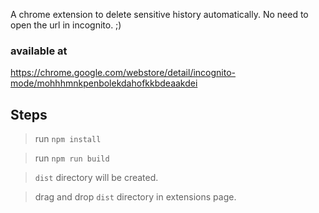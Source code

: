 
A chrome extension to delete sensitive history automatically. No need to open the url in incognito.
;)
### available at 

https://chrome.google.com/webstore/detail/incognito-mode/mohhhmnkpenbolekdahofkkbdeaakdei
## Steps 

> run `npm install`

> run `npm run build`

> `dist` directory will be created.

> drag and drop `dist` directory in extensions page.
